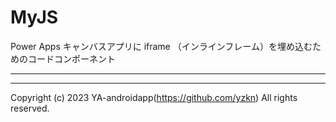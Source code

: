 # MyJS

Power Apps キャンバスアプリに iframe （インラインフレーム）を埋め込むためのコードコンポーネント

---

---

Copyright (c) 2023 YA-androidapp(https://github.com/yzkn) All rights reserved.
